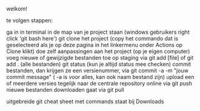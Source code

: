 welkom!

te volgen stappen:

ga in in terminal in de map van je project staan (windows gebruikers right click 'git bash here')
git clone het project (copy het commando dat is geselecteerd als je op deze pagina in het linkermenu onder Actions op Clone klikt)
doe zelf aanpassingen aan het project (op je eigen computer)
voeg nieuwe of gewijzigde bestanden toe op staging via   git add [file]   of    git add . (alle bestanden)
git status  (kun je altijd status mee checken)
commit bestanden, dan krijgen ze een versienummer, via   git commit -a -m "jouw commit message"  ( -a is voor alles, kan ook naam bestand zijn)
upload een of meerdere versies tegelijk naar de centrale repository online via   git push  
nieuwe bestanden downloaden gaat via    git pull

uitgebreide git cheat sheet met commands staat bij Downloads